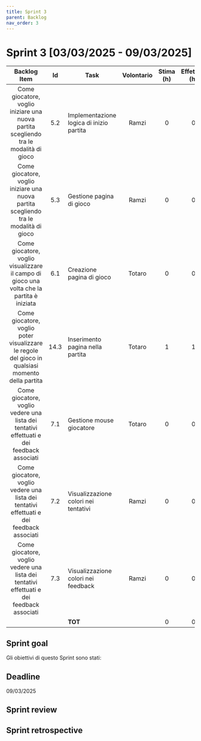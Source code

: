 ```yaml
---
title: Sprint 3
parent: Backlog
nav_order: 3
---
```

# Sprint 3 [03/03/2025 - 09/03/2025]


|                                           Backlog Item                                            |  Id  | Task                                     | Volontario | Stima (h) | Effettivo (h) |
|:-------------------------------------------------------------------------------------------------:|:----:|------------------------------------------|:----------:|:---------:|:-------------:|
|       Come giocatore, voglio iniziare una nuova partita scegliendo tra le modalità di gioco       | 5.2  | Implementazione logica di inizio partita |   Ramzi    |     0     |       0       |
|       Come giocatore, voglio iniziare una nuova partita scegliendo tra le modalità di gioco       | 5.3  | Gestione pagina di gioco                 |   Ramzi    |     0     |       0       |
|     Come giocatore, voglio visualizzare il campo di gioco una volta che la partita è iniziata     | 6.1  | Creazione pagina di gioco                |   Totaro   |     0     |       0       |
| Come giocatore, voglio poter visualizzare le regole del gioco in qualsiasi momento della partita  | 14.3 | Inserimento pagina nella partita         |   Totaro   |     1     |       1       |
|     Come giocatore, voglio vedere una lista dei tentativi effettuati e dei feedback associati     | 7.1  | Gestione mouse giocatore                 |   Totaro   |     0     |       0       |
|     Come giocatore, voglio vedere una lista dei tentativi effettuati e dei feedback associati     | 7.2  | Visualizzazione colori nei tentativi     |   Ramzi    |     0     |       0       |
|     Come giocatore, voglio vedere una lista dei tentativi effettuati e dei feedback associati     | 7.3  | Visualizzazione colori nei feedback      |   Ramzi    |     0     |       0       |
|                                                                                                   |      | **TOT**                                  |            |     0     |       0       |

## Sprint goal

Gli obiettivi di questo Sprint sono stati:


## Deadline

09/03/2025

## Sprint review


## Sprint retrospective


